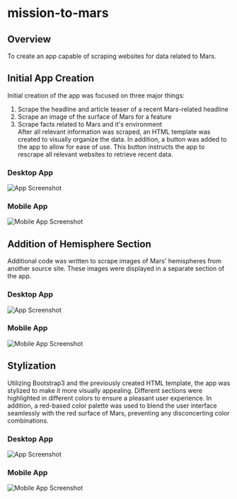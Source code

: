 # mission-to-mars

## Overview
To create an app capable of scraping websites for data related to Mars. 

## Initial App Creation
Initial creation of the app was focused on three major things:
1. Scrape the headline and article teaser of a recent Mars-related headline
2. Scrape an image of the surface of Mars for a feature
3. Scrape facts related to Mars and it's environment</br>
After all relevant information was scraped, an HTML template was created to visually organize the data. In addition, a button was added
to the app to allow for ease of use. This button instructs the app to rescrape all relevant websites to retrieve recent data. 

### Desktop App
![App Screenshot](Resources/app_screenshot.png)
### Mobile App
![Mobile App Screenshot](Resources/app_mobile_screenshot.png)


## Addition of Hemisphere Section
Additional code was written to scrape images of Mars' hemispheres from another source site. These images
were displayed in a separate section of the app. 

### Desktop App
![App Screenshot](Resources/app_screenshot_hemi.png)
### Mobile App
![Mobile App Screenshot](Resources/app_mobile_screenshot_hemi.png)


## Stylization
Utilizing Bootstrap3 and the previously created HTML template, the app was stylized to make it more visually appealing. 
Different sections were highlighted in different colors to ensure a pleasant user experience.
In addition, a red-based color palette was used to blend the user interface seamlessly with the red surface of Mars, preventing any
disconcerting color combinations. 

### Desktop App
![App Screenshot](Resources/bootstrap_update_screenshot.png)
### Mobile App
![Mobile App Screenshot](Resources/bootstrap_update_mobile_screenshot.png)
